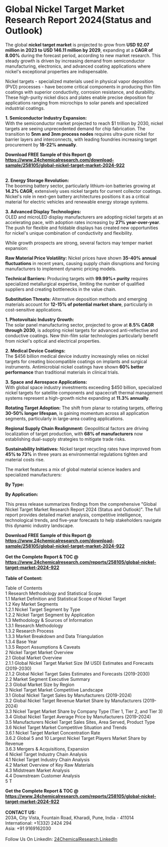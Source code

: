 <h1>Global Nickel Target Market Research Report 2024(Status and Outlook)</h1><p>The global <strong>nickel target market</strong> is projected to grow from <strong>USD 92.07 million in 2023 to USD 146.11 million by 2029</strong>, expanding at a <strong>CAGR of 8.00%</strong> during the forecast period, according to new market research. This steady growth is driven by increasing demand from semiconductor manufacturing, electronics, and advanced coating applications where nickel's exceptional properties are indispensable.</p><p>Nickel targets - specialized materials used in physical vapor deposition (PVD) processes - have become critical components in producing thin film coatings with superior conductivity, corrosion resistance, and durability. These high-purity nickel discs and plates enable precise deposition for applications ranging from microchips to solar panels and specialized industrial coatings.</p><p><strong>1. Semiconductor Industry Expansion:</strong><br>
With the semiconductor market projected to reach $1 trillion by 2030, nickel targets are seeing unprecedented demand for chip fabrication. The transition to <strong>5nm and 3nm process nodes</strong> requires ultra-pure nickel for barrier layers and interconnects, with leading foundries increasing target procurement by <strong>18-22% annually</strong>.</p><div><b>Download FREE Sample of this Report @ 
            <a href="https://www.24chemicalresearch.com/download-sample/258105/global-nickel-target-market-2024-922">
            https://www.24chemicalresearch.com/download-sample/258105/global-nickel-target-market-2024-922</a></b></div><br><p><strong>2. Energy Storage Revolution:</strong><br>
The booming battery sector, particularly lithium-ion batteries growing at <strong>14.2% CAGR</strong>, extensively uses nickel targets for current collector coatings. Nickel's role in next-gen battery architectures positions it as a critical material for electric vehicles and renewable energy storage systems.</p><p><strong>3. Advanced Display Technologies:</strong><br>
OLED and microLED display manufacturers are adopting nickel targets at an accelerating pace, with adoption rates increasing by <strong>27% year-over-year</strong>. The push for flexible and foldable displays has created new opportunities for nickel's unique combination of conductivity and flexibility.</p><p>While growth prospects are strong, several factors may temper market expansion:</p><p><strong>Raw Material Price Volatility:</strong> Nickel prices have shown <strong>35-40% annual fluctuations</strong> in recent years, causing supply chain disruptions and forcing manufacturers to implement dynamic pricing models.</p><p><strong>Technical Barriers:</strong> Producing targets with <strong>99.99%+ purity</strong> requires specialized metallurgical expertise, limiting the number of qualified suppliers and creating bottlenecks in the value chain.</p><p><strong>Substitution Threats:</strong> Alternative deposition methods and emerging materials account for <strong>12-15% of potential market share</strong>, particularly in cost-sensitive applications.</p><p><strong>1. Photovoltaic Industry Growth:</strong><br>
The solar panel manufacturing sector, projected to grow at <strong>8.5% CAGR through 2030</strong>, is adopting nickel targets for advanced anti-reflective and conductive coatings. New thin-film solar technologies particularly benefit from nickel's optical and electrical properties.</p><p><strong>2. Medical Device Coatings:</strong><br>
The $456 billion medical device industry increasingly relies on nickel targets for creating biocompatible coatings on implants and surgical instruments. Antimicrobial nickel coatings have shown <strong>60% better performance</strong> than traditional materials in clinical trials.</p><p><strong>3. Space and Aerospace Applications:</strong><br>
With global space industry investments exceeding $450 billion, specialized nickel targets for satellite components and spacecraft thermal management systems represent a high-growth niche expanding at <strong>11.3% annually</strong>.</p><p><strong>Rotating Target Adoption:</strong> The shift from planar to rotating targets, offering <strong>30-50% longer lifespan</strong>, is gaining momentum across all application segments, particularly in large-area coating applications.</p><p><strong>Regional Supply Chain Realignment:</strong> Geopolitical factors are driving localization of target production, with <strong>68% of manufacturers</strong> now establishing dual-supply strategies to mitigate trade risks.</p><p><strong>Sustainability Initiatives:</strong> Nickel target recycling rates have improved from <strong>45% to 73%</strong> in three years as environmental regulations tighten and material costs rise.</p><p>The market features a mix of global material science leaders and specialized manufacturers:</p><p><strong>By Type:</strong></p><p><strong>By Application:</strong></p><p>This press release summarizes findings from the comprehensive "Global Nickel Target Market Research Report 2024 (Status and Outlook)". The full report provides detailed market analysis, competitive intelligence, technological trends, and five-year forecasts to help stakeholders navigate this dynamic industry landscape.</p><div><b>Download FREE Sample of this Report @ 
            <a href="https://www.24chemicalresearch.com/download-sample/258105/global-nickel-target-market-2024-922">
            https://www.24chemicalresearch.com/download-sample/258105/global-nickel-target-market-2024-922</a></b></div><br><div><b>Get the Complete Report & TOC @ 
            <a href="https://www.24chemicalresearch.com/reports/258105/global-nickel-target-market-2024-922">
            https://www.24chemicalresearch.com/reports/258105/global-nickel-target-market-2024-922</a></b></div><br>
            <b>Table of Content:</b><p>Table of Contents<br />
1 Research Methodology and Statistical Scope<br />
1.1 Market Definition and Statistical Scope of Nickel Target<br />
1.2 Key Market Segments<br />
1.2.1 Nickel Target Segment by Type<br />
1.2.2 Nickel Target Segment by Application<br />
1.3 Methodology & Sources of Information<br />
1.3.1 Research Methodology<br />
1.3.2 Research Process<br />
1.3.3 Market Breakdown and Data Triangulation<br />
1.3.4 Base Year<br />
1.3.5 Report Assumptions & Caveats<br />
2 Nickel Target Market Overview<br />
2.1 Global Market Overview<br />
2.1.1 Global Nickel Target Market Size (M USD) Estimates and Forecasts (2019-2030)<br />
2.1.2 Global Nickel Target Sales Estimates and Forecasts (2019-2030)<br />
2.2 Market Segment Executive Summary<br />
2.3 Global Market Size by Region<br />
3 Nickel Target Market Competitive Landscape<br />
3.1 Global Nickel Target Sales by Manufacturers (2019-2024)<br />
3.2 Global Nickel Target Revenue Market Share by Manufacturers (2019-2024)<br />
3.3 Nickel Target Market Share by Company Type (Tier 1, Tier 2, and Tier 3)<br />
3.4 Global Nickel Target Average Price by Manufacturers (2019-2024)<br />
3.5 Manufacturers Nickel Target Sales Sites, Area Served, Product Type<br />
3.6 Nickel Target Market Competitive Situation and Trends<br />
3.6.1 Nickel Target Market Concentration Rate<br />
3.6.2 Global 5 and 10 Largest Nickel Target Players Market Share by Revenue<br />
3.6.3 Mergers & Acquisitions, Expansion<br />
4 Nickel Target Industry Chain Analysis<br />
4.1 Nickel Target Industry Chain Analysis<br />
4.2 Market Overview of Key Raw Materials<br />
4.3 Midstream Market Analysis<br />
4.4 Downstream Customer Analysis<br />
5 T</p><div><b>Get the Complete Report & TOC @ 
            <a href="https://www.24chemicalresearch.com/reports/258105/global-nickel-target-market-2024-922">
            https://www.24chemicalresearch.com/reports/258105/global-nickel-target-market-2024-922</a></b></div><br><b>CONTACT US:</b><br>
            203A, City Vista, Fountain Road, Kharadi, Pune, India - 411014<br>
            International: +1(332) 2424 294<br>
            Asia: +91 9169162030 <br><br>
            Follow Us On LinkedIn: <a href="https://www.linkedin.com/company/24chemicalresearch/">24ChemicalResearch LinkedIn</a>
